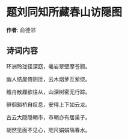 # 题刘同知所藏春山访隠图

**作者**: 俞德邻

## 诗词内容

环洲玲珑径深窈，巉岩翠壁摩苍颢。

幽人结屋倚阴厓，云木烟萝互萦绕。

维舟散屧欲往从，山深树密无行踪。

徘徊谿桥自叹息，安得上下如云龙。

古云大隠隠朝市，市朝亦有居巢子。

胡然见面不见心，咫尺娟娟隔春水。

